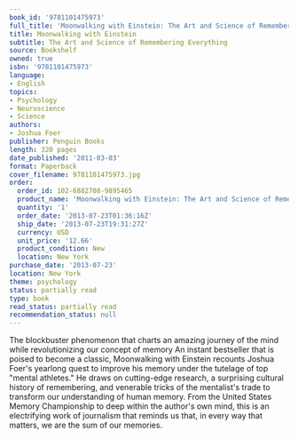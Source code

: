 ```yaml
---
book_id: '9781101475973'
full_title: 'Moonwalking with Einstein: The Art and Science of Remembering Everything'
title: Moonwalking with Einstein
subtitle: The Art and Science of Remembering Everything
source: Bookshelf
owned: true
isbn: '9781101475973'
language:
- English
topics:
- Psychology
- Neuroscience
- Science
authors:
- Joshua Foer
publisher: Penguin Books
length: 320 pages
date_published: '2011-03-03'
format: Paperback
cover_filename: 9781101475973.jpg
order:
  order_id: 102-6882708-9895465
  product_name: 'Moonwalking with Einstein: The Art and Science of Remembering Everything'
  quantity: '1'
  order_date: '2013-07-23T01:36:16Z'
  ship_date: '2013-07-23T19:31:27Z'
  currency: USD
  unit_price: '12.66'
  product_condition: New
  location: New York
purchase_date: '2013-07-23'
location: New York
theme: psychology
status: partially read
type: book
read_status: partially read
recommendation_status: null
---
```

The blockbuster phenomenon that charts an amazing journey of the mind while revolutionizing our concept of memory
An instant bestseller that is poised to become a classic, Moonwalking with Einstein recounts Joshua Foer's yearlong quest to improve his memory under the tutelage of top "mental athletes." He draws on cutting-edge research, a surprising cultural history of remembering, and venerable tricks of the mentalist's trade to transform our understanding of human memory. From the United States Memory Championship to deep within the author's own mind, this is an electrifying work of journalism that reminds us that, in every way that matters, we are the sum of our memories.
